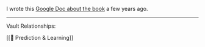 I wrote this [Google Doc about the book](https://docs.google.com/document/d/11bY7179_8U1R7iMRvJ8KBWUJAczxtHif4Q7feZAxby0/edit) a few years ago.

-------

Vault Relationships:

[[🧩 Prediction & Learning]]